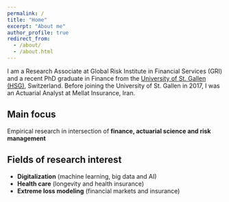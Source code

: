 ```yaml
---
permalink: /
title: "Home"
excerpt: "About me"
author_profile: true
redirect_from: 
  - /about/
  - /about.html
---
```


I am a Research Associate at Global Risk Institute in Financial Services (GRI) and a recent PhD graduate in Finance from the [University of St. Gallen (HSG)](https://www.unisg.ch/en/), Switzerland. Before joining the University of St. Gallen in 2017, I was an Actuarial Analyst at Mellat Insurance, Iran.

## Main focus ##
Empirical research in intersection of **finance, actuarial science and risk management**

## Fields of research interest ## 
* **Digitalization** (machine learning, big data and AI)
* **Health care** (longevity and health insurance)
* **Extreme loss modeling** (financial markets and insurance)


